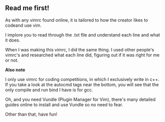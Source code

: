## Read me first!

As with any vimrc found online, it is tailored to how the creator likes to codeand use vim.

I implore you to read through the .txt file and understand each line and what it does.

When I was making this vimrc, I did the same thing. I used other people's vimrc's and researched what each line did, figuring out if it was right for me or not.

**Also note**

I only use vimrc for coding competitions, in which I exclusively write in c++. If you take a look at the autocmd tags near the bottom, you will see that the only compile and run bind I have is for gcc.

Oh, and you need Vundle (Plugin Manager for Vim), there's many detailed guides online to install and use Vundle so no need to fear.

Other than that, have fun!
